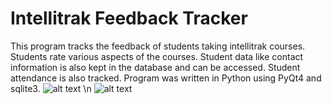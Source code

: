 # Intellitrak Feedback Tracker
This program tracks the feedback of students taking intellitrak courses. Students rate various aspects of the courses. Student data 
like contact information is also kept in the database and can be accessed. Student attendance is also tracked.
Program was written in Python using PyQt4 and sqlite3.
![alt text](https://github.com/vivek3141/IntellitrakFeedbackTracker/Documentation/screen1.png) \n
![alt text](https://github.com/vivek3141/IntellitrakFeedbackTracker/Documentation/screen2.png)
